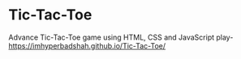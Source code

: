# Tic-Tac-Toe
Advance Tic-Tac-Toe game using HTML, CSS and JavaScript
play- https://imhyperbadshah.github.io/Tic-Tac-Toe/
